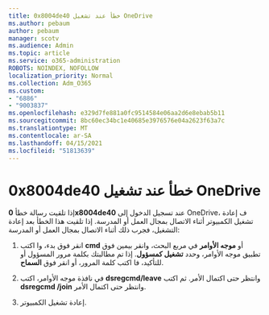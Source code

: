 ```yaml
---
title: 0x8004de40 خطأ عند تشغيل OneDrive
ms.author: pebaum
author: pebaum
manager: scotv
ms.audience: Admin
ms.topic: article
ms.service: o365-administration
ROBOTS: NOINDEX, NOFOLLOW
localization_priority: Normal
ms.collection: Adm_O365
ms.custom:
- "6886"
- "9003837"
ms.openlocfilehash: e329d7fe881a0fc9514584e06aa2d6e8ebab5b11
ms.sourcegitcommit: 8bc60ec34bc1e40685e3976576e04a2623f63a7c
ms.translationtype: MT
ms.contentlocale: ar-SA
ms.lasthandoff: 04/15/2021
ms.locfileid: "51813639"
---
```

# <a name="0x8004de40-error-when-launching-onedrive"></a>0x8004de40 خطأ عند تشغيل OneDrive

إذا تلقيت رسالة خطأ **0x8004de40** عند تسجيل الدخول إلى OneDrive، ف إعادة تشغيل الكمبيوتر أثناء الاتصال بمجال العمل أو المدرسة. إذا تلقيت هذا الخطأ بعد إعادة التشغيل، فجرب ذلك أثناء الاتصال بمجال العمل أو المدرسة:

1. انقر فوق بدء، وا اكتب **cmd** أو **موجه الأوامر**  في مربع البحث، وانقر بيمين فوق تطبيق موجه الأوامر، وحدد  **تشغيل كمسؤول**. إذا تم مطالبتك بكلمة مرور المسؤول أو للتأكيد، فا اكتب كلمة المرور، أو انقر فوق **السماح**.  

2. في نافذة موجه الأوامر، اكتب **dsregcmd/leave**  وانتظر حتى اكتمال الأمر. ثم اكتب **dsregcmd /join** وانتظر حتى اكتمال الأمر.
3. إعادة تشغيل الكمبيوتر.
